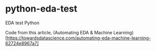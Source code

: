 # python-eda-test
EDA test Python

Code from this article, (Automating EDA & Machine Learning)[https://towardsdatascience.com/automating-eda-machine-learning-62724e8967a7]
